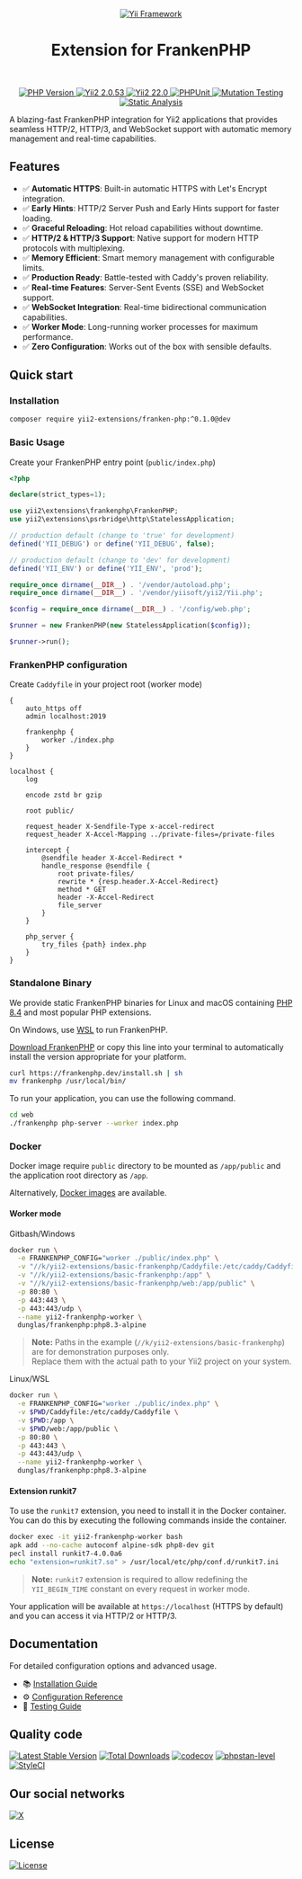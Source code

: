 <p align="center">
    <a href="https://github.com/yii2-extensions/franken-php" target="_blank">
        <img src="https://www.yiiframework.com/image/yii_logo_light.svg" alt="Yii Framework">
    </a>
    <h1 align="center">Extension for FrankenPHP</h1>
    <br>
</p>

<p align="center">
    <a href="https://www.php.net/releases/8.2/en.php" target="_blank">
        <img src="https://img.shields.io/badge/PHP-%3E%3D8.2-787CB5" alt="PHP Version">
    </a>
    <a href="https://github.com/yiisoft/yii2/tree/2.0.53" target="_blank">
        <img src="https://img.shields.io/badge/Yii2%20-2.0.53-blue" alt="Yii2 2.0.53">
    </a>
    <a href="https://github.com/yiisoft/yii2/tree/22.0" target="_blank">
        <img src="https://img.shields.io/badge/Yii2%20-22-blue" alt="Yii2 22.0">
    </a>
    <a href="https://github.com/yii2-extensions/franken-php/actions/workflows/build.yml" target="_blank">
        <img src="https://github.com/yii2-extensions/franken-php/actions/workflows/build.yml/badge.svg" alt="PHPUnit">
    </a> 
    <a href="https://dashboard.stryker-mutator.io/reports/github.com/yii2-extensions/franken-php/main" target="_blank">
        <img src="https://img.shields.io/endpoint?style=flat&url=https%3A%2F%2Fbadge-api.stryker-mutator.io%2Fgithub.com%2Fyii2-extensions%2Ffranken-php%2Fmain" alt="Mutation Testing">
    </a>        
    <a href="https://github.com/yii2-extensions/franken-php/actions/workflows/static.yml" target="_blank">        
        <img src="https://github.com/yii2-extensions/franken-php/actions/workflows/static.yml/badge.svg" alt="Static Analysis">
    </a>  
</p>

A blazing-fast FrankenPHP integration for Yii2 applications that provides seamless HTTP/2, HTTP/3, and WebSocket support 
with automatic memory management and real-time capabilities.

## Features

- ✅ **Automatic HTTPS**: Built-in automatic HTTPS with Let's Encrypt integration.
- ✅ **Early Hints**: HTTP/2 Server Push and Early Hints support for faster loading.
- ✅ **Graceful Reloading**: Hot reload capabilities without downtime.
- ✅ **HTTP/2 & HTTP/3 Support**: Native support for modern HTTP protocols with multiplexing.
- ✅ **Memory Efficient**: Smart memory management with configurable limits.
- ✅ **Production Ready**: Battle-tested with Caddy's proven reliability.
- ✅ **Real-time Features**: Server-Sent Events (SSE) and WebSocket support.
- ✅ **WebSocket Integration**: Real-time bidirectional communication capabilities.
- ✅ **Worker Mode**: Long-running worker processes for maximum performance.
- ✅ **Zero Configuration**: Works out of the box with sensible defaults.

## Quick start

### Installation

```bash
composer require yii2-extensions/franken-php:^0.1.0@dev
```

### Basic Usage

Create your FrankenPHP entry point (`public/index.php`)
```php
<?php

declare(strict_types=1);

use yii2\extensions\frankenphp\FrankenPHP;
use yii2\extensions\psrbridge\http\StatelessApplication;

// production default (change to 'true' for development)
defined('YII_DEBUG') or define('YII_DEBUG', false);

// production default (change to 'dev' for development)
defined('YII_ENV') or define('YII_ENV', 'prod');

require_once dirname(__DIR__) . '/vendor/autoload.php';
require_once dirname(__DIR__) . '/vendor/yiisoft/yii2/Yii.php';

$config = require_once dirname(__DIR__) . '/config/web.php';

$runner = new FrankenPHP(new StatelessApplication($config));

$runner->run();
```

### FrankenPHP configuration

Create `Caddyfile` in your project root (worker mode)
```caddyfile
{
    auto_https off
    admin localhost:2019

    frankenphp {
        worker ./index.php
    }
}

localhost {
    log

    encode zstd br gzip

    root public/

    request_header X-Sendfile-Type x-accel-redirect
    request_header X-Accel-Mapping ../private-files=/private-files

    intercept {
        @sendfile header X-Accel-Redirect *
        handle_response @sendfile {
            root private-files/
            rewrite * {resp.header.X-Accel-Redirect}
            method * GET
            header -X-Accel-Redirect
            file_server
        }
    }

    php_server {
        try_files {path} index.php
    }
}
```

### Standalone Binary

We provide static FrankenPHP binaries for Linux and macOS containing [PHP 8.4](https://www.php.net/releases/8.4/en.php) 
and most popular PHP extensions.

On Windows, use [WSL](https://learn.microsoft.com/windows/wsl/) to run FrankenPHP.

[Download FrankenPHP](https://github.com/php/frankenphp/releases) or copy this line into your terminal to automatically
install the version appropriate for your platform.

```bash
curl https://frankenphp.dev/install.sh | sh
mv frankenphp /usr/local/bin/
```

To run your application, you can use the following command.

```bash
cd web
./frankenphp php-server --worker index.php
```

### Docker

Docker image require `public` directory to be mounted as `/app/public` and the application root directory as `/app`.

Alternatively, [Docker images](https://frankenphp.dev/docs/docker/) are available.

#### Worker mode

Gitbash/Windows
```bash
docker run \
  -e FRANKENPHP_CONFIG="worker ./public/index.php" \
  -v "//k/yii2-extensions/basic-frankenphp/Caddyfile:/etc/caddy/Caddyfile" \
  -v "//k/yii2-extensions/basic-frankenphp:/app" \
  -v "//k/yii2-extensions/basic-frankenphp/web:/app/public" \
  -p 80:80 \
  -p 443:443 \
  -p 443:443/udp \
  --name yii2-frankenphp-worker \
  dunglas/frankenphp:php8.3-alpine
```
> **Note:** Paths in the example (`//k/yii2-extensions/basic-frankenphp`) are for demonstration purposes only.  
> Replace them with the actual path to your Yii2 project on your system.

Linux/WSL
```bash
docker run \
  -e FRANKENPHP_CONFIG="worker ./public/index.php" \
  -v $PWD/Caddyfile:/etc/caddy/Caddyfile \
  -v $PWD:/app \
  -v $PWD/web:/app/public \
  -p 80:80 \
  -p 443:443 \
  -p 443:443/udp \
  --name yii2-frankenphp-worker \
  dunglas/frankenphp:php8.3-alpine
```

#### Extension runkit7

To use the `runkit7` extension, you need to install it in the Docker container. You can do this by executing the 
following commands inside the container.

```bash
docker exec -it yii2-frankenphp-worker bash
apk add --no-cache autoconf alpine-sdk php8-dev git
pecl install runkit7-4.0.0a6
echo "extension=runkit7.so" > /usr/local/etc/php/conf.d/runkit7.ini
```
> **Note:** `runkit7` extension is required to allow redefining the `YII_BEGIN_TIME` constant on every request in
> worker mode.

Your application will be available at `https://localhost` (HTTPS by default) and you can access it via HTTP/2 or HTTP/3.

## Documentation

For detailed configuration options and advanced usage.
- 📚 [Installation Guide](docs/installation.md)
- ⚙️ [Configuration Reference](docs/configuration.md) 
- 🧪 [Testing Guide](docs/testing.md)

## Quality code

[![Latest Stable Version](https://poser.pugx.org/yii2-extensions/franken-php/v)](https://github.com/yii2-extensions/franken-php/releases)
[![Total Downloads](https://poser.pugx.org/yii2-extensions/franken-php/downloads)](https://packagist.org/packages/yii2-extensions/franken-php)
[![codecov](https://codecov.io/gh/yii2-extensions/franken-php/graph/badge.svg?token=Upc4yA23YN)](https://codecov.io/gh/yii2-extensions/franken-php)
[![phpstan-level](https://img.shields.io/badge/PHPStan%20level-max-blue)](https://github.com/yii2-extensions/franken-php/actions/workflows/static.yml)
[![StyleCI](https://github.styleci.io/repos/1031393416/shield?branch=main)](https://github.styleci.io/repos/1031393416?branch=main)

## Our social networks

[![X](https://img.shields.io/badge/follow-@terabytesoftw-1DA1F2?logo=x&logoColor=1DA1F2&labelColor=555555&style=flat)](https://x.com/Terabytesoftw)

## License

[![License](https://img.shields.io/github/license/yii2-extensions/franken-php?cacheSeconds=0)](LICENSE.md)
